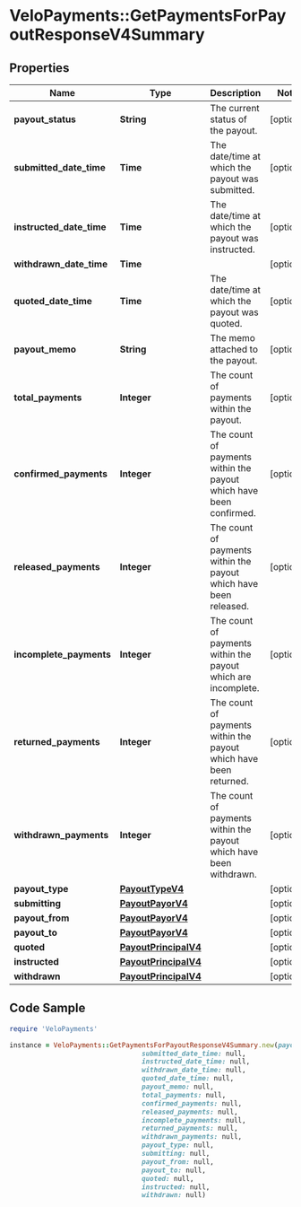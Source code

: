 # VeloPayments::GetPaymentsForPayoutResponseV4Summary

## Properties

Name | Type | Description | Notes
------------ | ------------- | ------------- | -------------
**payout_status** | **String** | The current status of the payout. | [optional] 
**submitted_date_time** | **Time** | The date/time at which the payout was submitted. | [optional] 
**instructed_date_time** | **Time** | The date/time at which the payout was instructed. | [optional] 
**withdrawn_date_time** | **Time** |  | [optional] 
**quoted_date_time** | **Time** | The date/time at which the payout was quoted. | [optional] 
**payout_memo** | **String** | The memo attached to the payout. | [optional] 
**total_payments** | **Integer** | The count of payments within the payout. | [optional] 
**confirmed_payments** | **Integer** | The count of payments within the payout which have been confirmed. | [optional] 
**released_payments** | **Integer** | The count of payments within the payout which have been released. | [optional] 
**incomplete_payments** | **Integer** | The count of payments within the payout which are incomplete. | [optional] 
**returned_payments** | **Integer** | The count of payments within the payout which have been returned. | [optional] 
**withdrawn_payments** | **Integer** | The count of payments within the payout which have been withdrawn. | [optional] 
**payout_type** | [**PayoutTypeV4**](PayoutTypeV4.md) |  | [optional] 
**submitting** | [**PayoutPayorV4**](PayoutPayorV4.md) |  | [optional] 
**payout_from** | [**PayoutPayorV4**](PayoutPayorV4.md) |  | [optional] 
**payout_to** | [**PayoutPayorV4**](PayoutPayorV4.md) |  | [optional] 
**quoted** | [**PayoutPrincipalV4**](PayoutPrincipalV4.md) |  | [optional] 
**instructed** | [**PayoutPrincipalV4**](PayoutPrincipalV4.md) |  | [optional] 
**withdrawn** | [**PayoutPrincipalV4**](PayoutPrincipalV4.md) |  | [optional] 

## Code Sample

```ruby
require 'VeloPayments'

instance = VeloPayments::GetPaymentsForPayoutResponseV4Summary.new(payout_status: null,
                                 submitted_date_time: null,
                                 instructed_date_time: null,
                                 withdrawn_date_time: null,
                                 quoted_date_time: null,
                                 payout_memo: null,
                                 total_payments: null,
                                 confirmed_payments: null,
                                 released_payments: null,
                                 incomplete_payments: null,
                                 returned_payments: null,
                                 withdrawn_payments: null,
                                 payout_type: null,
                                 submitting: null,
                                 payout_from: null,
                                 payout_to: null,
                                 quoted: null,
                                 instructed: null,
                                 withdrawn: null)
```


